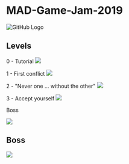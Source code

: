 # MAD-Game-Jam-2019
![GitHub Logo ](/Game/img/ui/title2.png)

## Levels

0 - Tutorial
![](/Game/img/levels_background/zero.png)

1 - First conflict
![](/Game/img/levels_background/one.png)

2 - "Never one ... without the other"
![](/Game/img/levels_background/twoSecond.png)

3 - Accept yourself
![](/Game/img/levels_background/three.png)

Boss

![](/Game/img/levels_background/boss.png)

## Boss
![](/Game/img/levels_background/damm.png )


















